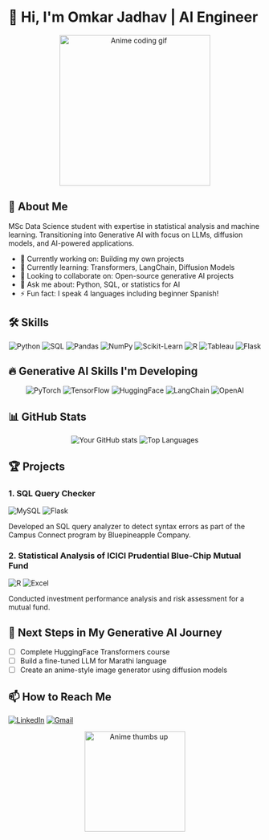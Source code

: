 # 👋 Hi, I'm Omkar Jadhav | AI Engineer

<div align="center">
  <img src="https://media.giphy.com/media/v1.Y2lkPTc5MGI3NjExc3JtYzNxZ2N1dHl5d2V5b2VjZ3V0cGZ5b3V6dWxqZzZ0eGJ6eGZ6ZyZlcD12MV9pbnRlcm5hbF9naWZfYnlfaWQmY3Q9Zw/qgQUggAC3Pfv687qPC/giphy.gif" width="300" alt="Anime coding gif">
</div>

## 🚀 About Me

MSc Data Science student with expertise in statistical analysis and machine learning. Transitioning into Generative AI with focus on LLMs, diffusion models, and AI-powered applications.

- 🔭 Currently working on: Building my own projects
- 🌱 Currently learning: Transformers, LangChain, Diffusion Models
- 👯 Looking to collaborate on: Open-source generative AI projects
- 💬 Ask me about: Python, SQL, or statistics for AI
- ⚡ Fun fact: I speak 4 languages including beginner Spanish!

## 🛠️ Skills

<div align="center">
  
![Python](https://img.shields.io/badge/Python-3776AB?style=for-the-badge&logo=python&logoColor=white)
![SQL](https://img.shields.io/badge/SQL-4479A1?style=for-the-badge&logo=sql&logoColor=white)
![Pandas](https://img.shields.io/badge/Pandas-2C2D72?style=for-the-badge&logo=pandas&logoColor=white)
![NumPy](https://img.shields.io/badge/Numpy-013243?style=for-the-badge&logo=numpy&logoColor=white)
![Scikit-Learn](https://img.shields.io/badge/scikit_learn-F7931E?style=for-the-badge&logo=scikit-learn&logoColor=white)
![R](https://img.shields.io/badge/R-276DC3?style=for-the-badge&logo=r&logoColor=white)
![Tableau](https://img.shields.io/badge/Tableau-E97627?style=for-the-badge&logo=Tableau&logoColor=white)
![Flask](https://img.shields.io/badge/Flask-000000?style=for-the-badge&logo=flask&logoColor=white)
  
</div>

## 🔥 Generative AI Skills I'm Developing

<div align="center">
  
![PyTorch](https://img.shields.io/badge/PyTorch-EE4C2C?style=for-the-badge&logo=pytorch&logoColor=white)
![TensorFlow](https://img.shields.io/badge/TensorFlow-FF6F00?style=for-the-badge&logo=tensorflow&logoColor=white)
![HuggingFace](https://img.shields.io/badge/HuggingFace-FFD21E?style=for-the-badge&logo=huggingface&logoColor=black)
![LangChain](https://img.shields.io/badge/LangChain-00A67E?style=for-the-badge&logo=langchain&logoColor=white)
![OpenAI](https://img.shields.io/badge/OpenAI-412991?style=for-the-badge&logo=openai&logoColor=white)
  
</div>

## 📊 GitHub Stats

<div align="center">
  
![Your GitHub stats](https://github-readme-stats.vercel.app/api?username=omkarjadhav-projects-700&show_icons=true&theme=radical)
![Top Languages](https://github-readme-stats.vercel.app/api/top-langs/?username=omkarjadhav-projects-700&layout=compact&theme=radical)

</div>

## 🏆 Projects

### 1. SQL Query Checker
![MySQL](https://img.shields.io/badge/MySQL-4479A1?style=for-the-badge&logo=mysql&logoColor=white)
![Flask](https://img.shields.io/badge/Flask-000000?style=for-the-badge&logo=flask&logoColor=white)

Developed an SQL query analyzer to detect syntax errors as part of the Campus Connect program by Bluepineapple Company.

### 2. Statistical Analysis of ICICI Prudential Blue-Chip Mutual Fund
![R](https://img.shields.io/badge/R-276DC3?style=for-the-badge&logo=r&logoColor=white)
![Excel](https://img.shields.io/badge/Excel-217346?style=for-the-badge&logo=microsoftexcel&logoColor=white)

Conducted investment performance analysis and risk assessment for a mutual fund.

## 🌟 Next Steps in My Generative AI Journey

- [ ] Complete HuggingFace Transformers course
- [ ] Build a fine-tuned LLM for Marathi language
- [ ] Create an anime-style image generator using diffusion models

## 📫 How to Reach Me

[![LinkedIn](https://img.shields.io/badge/LinkedIn-0077B5?style=for-the-badge&logo=linkedin&logoColor=white)](https://linkedin.com/in/omkar-jadhav-637807278/)
[![Gmail](https://img.shields.io/badge/Gmail-D14836?style=for-the-badge&logo=gmail&logoColor=white)](mailto:omkarjadhav3540@gmail.com)

<div align="center">
  <img src="https://media.giphy.com/media/ZVik7pBtu9dNS/giphy.gif" width="200" alt="Anime thumbs up">
</div>

